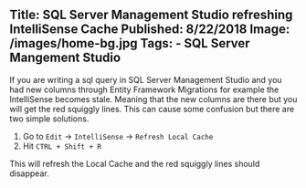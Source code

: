 Title: SQL Server Management Studio refreshing IntelliSense Cache
Published: 8/22/2018
Image: /images/home-bg.jpg
Tags: 
    - SQL Server Mangement Studio
---

If you are writing a sql query in SQL Server Management Studio and you had new columns through Entity Framework Migrations for example the IntelliSense becomes stale. Meaning that the new columns are there but you will get the red squiggly lines. This can cause some confusion but there are two simple solutions.

1. Go to `Edit` -> `IntelliSense` -> `Refresh Local Cache`
1. Hit `CTRL + Shift + R`

This will refresh the Local Cache and the red squiggly lines should disappear.
